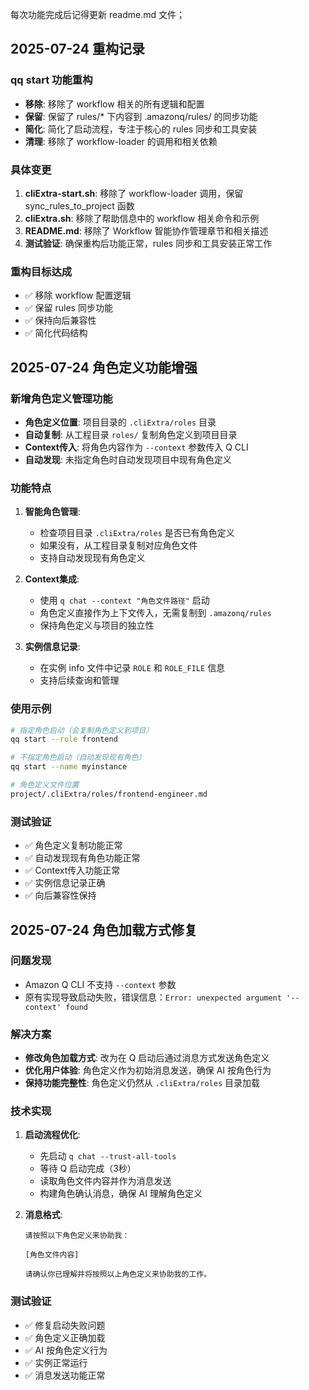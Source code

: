 每次功能完成后记得更新 readme.md 文件；

## 2025-07-24 重构记录

### qq start 功能重构
- **移除**: 移除了 workflow 相关的所有逻辑和配置
- **保留**: 保留了 rules/* 下内容到 .amazonq/rules/ 的同步功能
- **简化**: 简化了启动流程，专注于核心的 rules 同步和工具安装
- **清理**: 移除了 workflow-loader 的调用和相关依赖

### 具体变更
1. **cliExtra-start.sh**: 移除了 workflow-loader 调用，保留 sync_rules_to_project 函数
2. **cliExtra.sh**: 移除了帮助信息中的 workflow 相关命令和示例
3. **README.md**: 移除了 Workflow 智能协作管理章节和相关描述
4. **测试验证**: 确保重构后功能正常，rules 同步和工具安装正常工作

### 重构目标达成
- ✅ 移除 workflow 配置逻辑
- ✅ 保留 rules 同步功能  
- ✅ 保持向后兼容性
- ✅ 简化代码结构

## 2025-07-24 角色定义功能增强

### 新增角色定义管理功能
- **角色定义位置**: 项目目录的 `.cliExtra/roles` 目录
- **自动复制**: 从工程目录 `roles/` 复制角色定义到项目目录
- **Context传入**: 将角色内容作为 `--context` 参数传入 Q CLI
- **自动发现**: 未指定角色时自动发现项目中现有角色定义

### 功能特点
1. **智能角色管理**:
   - 检查项目目录 `.cliExtra/roles` 是否已有角色定义
   - 如果没有，从工程目录复制对应角色文件
   - 支持自动发现现有角色定义

2. **Context集成**:
   - 使用 `q chat --context "角色文件路径"` 启动
   - 角色定义直接作为上下文传入，无需复制到 `.amazonq/rules`
   - 保持角色定义与项目的独立性

3. **实例信息记录**:
   - 在实例 info 文件中记录 `ROLE` 和 `ROLE_FILE` 信息
   - 支持后续查询和管理

### 使用示例
```bash
# 指定角色启动（会复制角色定义到项目）
qq start --role frontend

# 不指定角色启动（自动发现现有角色）
qq start --name myinstance

# 角色定义文件位置
project/.cliExtra/roles/frontend-engineer.md
```

### 测试验证
- ✅ 角色定义复制功能正常
- ✅ 自动发现现有角色功能正常
- ✅ Context传入功能正常
- ✅ 实例信息记录正确
- ✅ 向后兼容性保持

## 2025-07-24 角色加载方式修复

### 问题发现
- Amazon Q CLI 不支持 `--context` 参数
- 原有实现导致启动失败，错误信息：`Error: unexpected argument '--context' found`

### 解决方案
- **修改角色加载方式**: 改为在 Q 启动后通过消息方式发送角色定义
- **优化用户体验**: 角色定义作为初始消息发送，确保 AI 按角色行为
- **保持功能完整性**: 角色定义仍然从 `.cliExtra/roles` 目录加载

### 技术实现
1. **启动流程优化**:
   - 先启动 `q chat --trust-all-tools`
   - 等待 Q 启动完成（3秒）
   - 读取角色文件内容并作为消息发送
   - 构建角色确认消息，确保 AI 理解角色定义

2. **消息格式**:
   ```
   请按照以下角色定义来协助我：
   
   [角色文件内容]
   
   请确认你已理解并将按照以上角色定义来协助我的工作。
   ```

### 测试验证
- ✅ 修复启动失败问题
- ✅ 角色定义正确加载
- ✅ AI 按角色定义行为
- ✅ 实例正常运行
- ✅ 消息发送功能正常